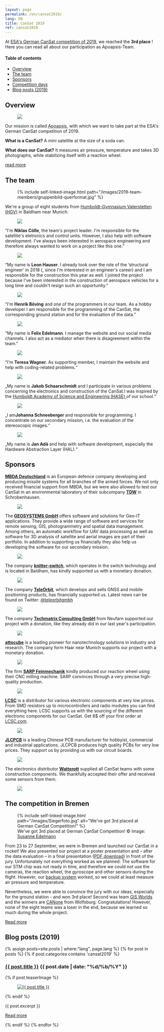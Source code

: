 ```yaml
---
layout: page
permalink: /en/cansat2019/
lang: EN
title: CanSat 2019
ref: cansat2019
---
```


At [ESA's German CanSat competition of 2019](https://www.cansat.de/wettbewerb-2019-2), we reached the **3rd place** ! Here you can read all about our participation as Apoapsis-Team.

<div class="toc">
  <h4>Table of contents</h4>
  <ul>
    <li><a href="#overview">Overview</a></li>
    <li><a href="#the-team">The team</a></li>
    <li><a href="#sponsors">Sponsors</a></li>
    <li><a href="#the-competition-in-bremen">Competition days</a></li>
    <li><a href="#blog-posts-2019">Blog posts (2019)</a></li>
  </ul>
</div>

## Overview

<div class="page-banner side-figure">
  <figure class="medium">
    <img src="{{ site.baseurl }}/images/logo-1024x512.png" />
  </figure>
  <div>
    <p>Our mission is called <abbr title="Apoapsis is an astronomical term: It describes the furthest point of an orbit from the central mass.">Apoapsis</abbr>, with which we want to take part at the ESA's German CanSat competition of 2019.</p>
    <p><strong>What is a CanSat?</strong> A mini satellite at the size of a soda can.</p><!--beverage can?-->
    <p><strong>What does our CanSat?</strong> It measures air pressure, temperature and takes 3D photographs, while stabilizing itself with a reaction wheel.</p>
    <p><a href="{{site.baseurl}}/en/cansat2019/about/" class="read-more">read more</a></p>
  </div>
</div>


## The team

<div class="page-banner side-figure">
  <figure class="medium">
    {% include self-linked-image.html path="/images/2019-team-members/gruppenbild-querformat.jpg" %}
  </figure>
  <div>We're a group of eight students from <a href="http://www.humboldt-gym.de/">Humboldt-Gymnasium Vaterstetten (HGV)</a> in Baldham near Munich.</div>
</div>

<section class="team-member-presentation side-figure" id="niklas">
  <figure>
    <img src="{{ site.baseurl }}/images/2019-team-members/niklas.jpg" />
  </figure>
  <span>“I'm <strong>Niklas Cölle</strong>, the team's project leader. I'm responsible for the satellite's eletronics and control units. However, I also help with software development. I've always been interested in aerospace engineering and therefore always wanted to work on a project like this one.”</span>
</section>

<section class="team-member-presentation side-figure" id="leon">
  <figure>
    <img src="{{ site.baseurl }}/images/2019-team-members/leon.jpg" />
  </figure>
  <span>“My name is <strong>Leon Hauser</strong>. I already took over the role of the ‘structural engineer’ in 2018 (, since I'm interested in an engineer's career) and I am responsible for the construction this year as well. I joined the project because I've been interested in the construction of aerospace vehicles for a long time and couldn't resign such an opportunity.”</span>
</section>

<section class="team-member-presentation side-figure" id="henrik">
  <figure>
    <img src="{{ site.baseurl }}/images/2019-team-members/henrik.jpg" />
  </figure>
  <span>“I'm <strong>Henrik Böving</strong> and one of the programmers in our team. As a hobby developer I am responsible for the programming of the CanSat, the corresponding ground station and for the evaluation of the data.”</span>
</section>

<section class="team-member-presentation side-figure" id="felix">
  <figure>
    <img src="{{ site.baseurl }}/images/2019-team-members/felix.jpg" />
  </figure>
  <span>“My name is <strong>Felix Edelmann</strong>. I manage the website and our social media channels. I also act as a mediator when there is disagreement within the team.”</span>
</section>

<section class="team-member-presentation side-figure" id="teresa">
  <figure>
    <img src="{{ site.baseurl }}/images/2019-team-members/teresa.jpg" />
  </figure>
  <span>“I'm <strong>Teresa Wagner</strong>. As supporting member, I maintain the website and help with coding-related problems.“</span>
</section>

<section class="team-member-presentation side-figure" id="jakob">
  <figure>
    <img src="{{ site.baseurl }}/images/2019-team-members/jakob.jpg" />
  </figure>
  <span>„My name is <strong>Jakob Schaarschmidt</strong> and I participate in various problems concerning the electronics and construction of the CanSat.I was inspired by the <a href="http://www.humboldt-gym.de/" target="_blank" > Humboldt Academy of Science and Engineering (HASE) </a> of our school.“</span>
</section>

<section class="team-member-presentation side-figure" id="johanna">
  <figure>
    <img src="{{ site.baseurl }}/images/2019-team-members/johanna.jpg" />
  </figure>
  <span>„I am<strong>Johanna Schneeberger</strong> and responsible for programming. I concentrate on our secondary mission, i.e. the evaluation of the stereoscopic images.“</span>
</section>

<section class="team-member-presentation side-figure" id="jan">
  <figure>
    <img src="{{ site.baseurl }}/images/2019-team-members/jan.jpg" />
  </figure>
  <span>„My name is <strong>Jan Adä</strong> and help with software development, especially the Hardware Abstraction Layer (HAL).“</span>
</section>

## Sponsors

<section class="side-figure" id="mbda">
  <span><a href="https://www.mbda-systems.com"><strong>MBDA Deutschland</strong></a> is an European defence company developing and producing missile systems for all branches of the armed forces. We not only received financial support from MBDA, but we were also allowed to test our CanSat in an environmental laboratory of their subcompany <a href="https://www.tdw-warhead-systems.de/en/"><strong>TDW</strong></a> in Schrobenhausen.</span>
  <figure>
    <a href="https://www.mbda-systems.com">
      <img src="{{ site.baseurl }}/images/2019-sponsoren/MBDA.png" />
    </a>
  </figure>
</section>

<section class="side-figure" id="geosystems">
  <span>The <a href="https://www.geosystems.de"><strong>GEOSYSTEMS GmbH</strong></a> offers software and solutions for Geo-IT applications. They provide a wide range of software and services for remote sensing, GIS, photogrammetry and spatial data management. Among others, an automatic workflow for UAV data processing as well as software for 3D analysis of satellite and aerial images are part of their portfolio. In addition to supporting us financially they also help us developing the software for our secondary mission.</span>
  <figure>
    <a href="https://www.geosystems.de">
      <img src="{{ site.baseurl }}/images/2019-sponsoren/GEOSYSTEMS.png" />
    </a>
  </figure>
</section>

<section class="side-figure" id="knitter-switch">
  <span>The company <a href="https://www.knitter-switch.com/ger"><strong>knitter-switch</strong></a>, which operates in the switch technology and is located in Baldham, has kindly supported us with a monetary donation.</span>
  <figure>
    <a href="https://www.knitter-switch.com/eng">
      <img src="{{ site.baseurl }}/images/2019-sponsoren/Knitter-Switch.jpg" />
    </a>
  </figure>
</section>

<section class="side-figure" id="teleorbit">
  <span>The company <a href="https://teleorbit.eu/en/"><strong>TeleOrbit</strong></a>, which develops and sells GNSS and mobile positioning products, has financially supported us. Latest news can be found on Twitter: <a href="https://twitter.com/teleorbitgmbh">@teleorbitgmbh</a></span>
  <figure>
    <a href="https://teleorbit.eu/en/">
      <img src="{{ site.baseurl }}/images/2019-sponsoren/TeleOrbit.jpg" />
    </a>
  </figure>
</section>

<section class="side-figure" id="techmatrix">
  <span>The company <a href="https://www.techmatrix.de/"><strong>Techmatrix Consulting GmbH</strong></a> from Neufarn supported our project with a donation, like they already did in our last year's participation.</span>
  <figure>
    <a href="https://www.techmatrix.de/">
      <img src="{{ site.baseurl }}/images/2018-sponsoren/Techmatrix_CMYK.png" />
    </a>
  </figure>
</section>

<section class="side-figure" id="attocube">
  <span><a href="https://www.attocube.com/"><strong>attocube</strong></a> is a leading pioneer for nanotechnology solutions in industry and research. The company form Haar near Munich supports our project with a monetary donation.</span>
  <figure>
    <a href="https://www.attocube.com/">
      <img src="{{ site.baseurl }}/images/2019-sponsoren/Attocube.png" />
    </a>
  </figure>
</section>

<section class="side-figure" id="sarp">
  <span>The firm <a href="http://sarp-feinmechanik.de/"><strong>SARP Feinmechanik</strong></a> kindly produced our reaction wheel using their CNC milling machine. SARP convinces through a very precise high-quality production.</span>
  <figure>
    <a href="http://sarp-feinmechanik.de/">
      <img src="{{ site.baseurl }}/images/2019-sponsoren/SARP.png" />
    </a>
  </figure>
</section>

<section class="side-figure" id="lcsc">
  <span><a href="https://lcsc.com"><strong>LCSC</strong></a> is a distributor for various electronic components at very low prices. From SMD resistors up to microcontrollers and radio modules you can find everything here. LCSC supports us with the sourcing of the different electronic components for our CanSat.
  Get 8$ off your first order at <a href="https://lcsc.com">LCSC.com</a>.</span>
  <figure>
    <a href="https://lcsc.com">
      <img src="{{ site.baseurl }}/images/2019-sponsoren/LCSC.png" />
    </a>
  </figure>
</section>

<section class="side-figure" id="jlcpcb">
  <span><a href="https://jlcpcb.com"><strong>JLCPCB</strong></a> is a leading Chinese PCB manufacturer for hobbyist, commercial and industrial applications. JLCPCB produces high quality PCBs for very low prices. They support us by providing us with our circuit boards.</span>
  <figure>
    <a href="https://jlcpcb.com">
      <img src="{{ site.baseurl }}/images/2019-sponsoren/JLCPCB.png" />
    </a>
  </figure>
</section>

<section class="side-figure" id="watterott">
  <span>The electronics distributor <a href="https://www.watterott.com/"><strong>Watterott</strong></a> supplied all CanSat teams with some construction components. We thankfully accepted their offer and received some sensors from them.</span>
  <figure>
    <a href="https://www.watterott.com/">
      <img src="{{ site.baseurl }}/images/2019-sponsoren/Watterott.png" />
    </a>
  </figure>
</section>

## The competition in Bremen

<figure class="center medium">
  {% include self-linked-image.html path="/images/Siegerfoto.jpg" alt="We've got 3rd placed at German CanSat Competition!" %}
  <figcaption>We've got 3rd placed at German CanSat Competition! © Image: <a href="https://www.susanne-edelmann.de/">Susanne Edelmann</a></figcaption>
</figure>

From 23 to 27 September, we were in Bremen and launched our CanSat in a rocket! We also presented our project at a poster presentation and – after the data evaluation – in a final presentation ([PDF download](/images/2019-Startkampagne/Endpraesentation.pdf)) in front of the jury. Unfortunately not everything worked as we planned: The software for our STM chip was not ready in time, and therefore we could not use the cameras, the reaction wheel, the gyroscope and other sensors during the flight. However, our [backup system](/Backup-Lösungen/) worked, so we could at least measure air pressure and temperature.

Nevertheless, we were able to convince the jury with our ideas, especially for the ground station - and won 3rd place! Second was team [GiS Worlds](http://www.gis-wf.de/cansat-wettbewerb/) and the winners are [CANone](http://www.gis-wf.de/cansat-wettbewerb/) from Wolfsburg. Congratulations! However, none of the eight teams was a loser in the end, because we learned so much during the whole project.
<p><a href="{{ site.baseurl }}competitiondays2019/" class="read-more ">Read more</a></p>

## Blog posts (2019)

{% assign posts=site.posts | where:"lang", page.lang %}
{% for post in posts %}
{% if post.categories contains 'cansat2019' %}
<article class="post clearfix">
  <h3><a href="{{ site.baseurl }}{{ post.url }}">{{ post.title }}</a> <span class="meta">{{ post.date | date: "%d/%b/%Y" }}</span></h3>

  {% if post.teaserImage %}
    <figure class="left">
      <a href="{{ post.url }}">
        <img src="{{ post.teaserImage }}" alt="{{ post.title }}" />
      </a>
    </figure>
  {% endif %}

  <div class="entry">
    {{ post.excerpt }}
  </div>

  <a href="{{ site.baseurl }}{{ post.url }}" class="read-more">Read more</a>
</article>
{% endif %}
{% endfor %}